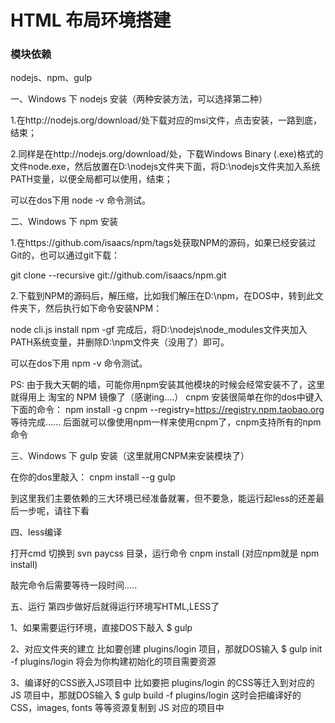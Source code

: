 # HTML 布局环境搭建

### 模块依赖
nodejs、npm、gulp

一、Windows 下 nodejs 安装（两种安装方法，可以选择第二种）

1.在http://nodejs.org/download/处下载对应的msi文件，点击安装，一路到底，结束；

2.同样是在http://nodejs.org/download/处，下载Windows Binary (.exe)格式的文件node.exe，然后放置在D:\nodejs文件夹下面，将D:\nodejs文件夹加入系统PATH变量，以便全局都可以使用，结束；

可以在dos下用 node -v 命令测试。


二、Windows 下 npm 安装

1.在https://github.com/isaacs/npm/tags处获取NPM的源码，如果已经安装过Git的，也可以通过git下载：

git clone --recursive git://github.com/isaacs/npm.git

2.下载到NPM的源码后，解压缩，比如我们解压在D:\npm，在DOS中，转到此文件夹下，然后执行如下命令安装NPM：

node cli.js install npm -gf
完成后，将D:\nodejs\node_modules文件夹加入PATH系统变量，并删除D:\npm文件夹（没用了）即可。

可以在dos下用 npm -v 命令测试。


PS: 由于我大天朝的墙，可能你用npm安装其他模块的时候会经常安装不了，这里就得用上 淘宝的 NPM 镜像了（感谢ing....）
cnpm 安装很简单在你的dos中键入下面的命令：
npm install -g cnpm --registry=https://registry.npm.taobao.org
等待完成......
后面就可以像使用npm一样来使用cnpm了，cnpm支持所有的npm命令

三、Windows 下 gulp 安装（这里就用CNPM来安装模块了）

在你的dos里敲入：
cnpm install --g gulp 

到这里我们主要依赖的三大环境已经准备就署，但不要急，能运行起less的还差最后一步呢，请往下看

四、less编译

打开cmd 切换到 svn paycss 目录，运行命令
cnpm install (对应npm就是  npm install)

敲完命令后需要等待一段时间.....

五、运行
第四步做好后就得运行环境写HTML,LESS了

1、如果需要运行环境，直接DOS下敲入
$ gulp

2、对应文件夹的建立
比如要创建 plugins/login 项目，那就DOS输入
$ gulp init -f plugins/login
将会为你构建初始化的项目需要资源

3、编译好的CSS嵌入JS项目中
比如要把 plugins/login 的CSS等迁入到对应的 JS 项目中，那就DOS输入
$ gulp build -f  plugins/login
这时会把编译好的CSS，images, fonts 等等资源复制到 JS 对应的项目中


